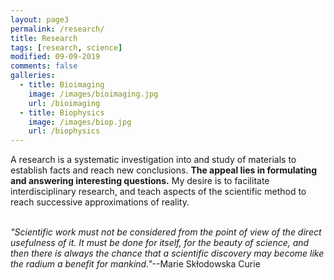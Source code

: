 ```yaml
---
layout: page3
permalink: /research/
title: Research
tags: [research, science]
modified: 09-09-2019
comments: false
galleries:
  - title: Bioimaging
    image: /images/bioimaging.jpg
    url: /bioimaging
  - title: Biophysics
    image: /images/biop.jpg
    url: /biophysics
---
```


A research is a systematic investigation into and study of materials to establish facts and reach new conclusions. **The appeal lies in formulating and answering interesting questions.** My desire is to facilitate interdisciplinary research, and teach aspects of the scientific method to reach successive approximations of reality.
<br/>
<br/>


_"Scientific work must not be considered from the point of view of the direct usefulness of it. It must be done for itself, for the beauty of science, and then there is always the chance that a scientific discovery may become like the radium a benefit for mankind."_--Marie Skłodowska Curie
